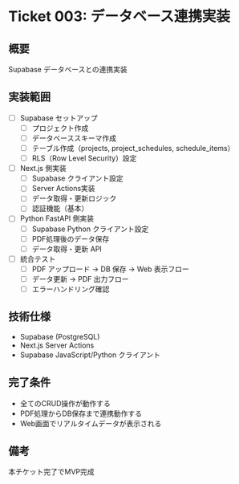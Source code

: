 # Ticket 003: データベース連携実装

## 概要

Supabase データベースとの連携実装

## 実装範囲

- [ ] Supabase セットアップ
  - [ ] プロジェクト作成
  - [ ] データベーススキーマ作成
  - [ ] テーブル作成（projects, project_schedules, schedule_items）
  - [ ] RLS（Row Level Security）設定
- [ ] Next.js 側実装
  - [ ] Supabase クライアント設定
  - [ ] Server Actions実装
  - [ ] データ取得・更新ロジック
  - [ ] 認証機能（基本）
- [ ] Python FastAPI 側実装
  - [ ] Supabase Python クライアント設定
  - [ ] PDF処理後のデータ保存
  - [ ] データ取得・更新 API
- [ ] 統合テスト
  - [ ] PDF アップロード → DB 保存 → Web 表示フロー
  - [ ] データ更新 → PDF 出力フロー
  - [ ] エラーハンドリング確認

## 技術仕様

- Supabase (PostgreSQL)
- Next.js Server Actions
- Supabase JavaScript/Python クライアント

## 完了条件

- 全てのCRUD操作が動作する
- PDF処理からDB保存まで連携動作する
- Web画面でリアルタイムデータが表示される

## 備考

本チケット完了でMVP完成
